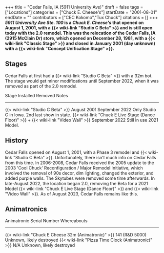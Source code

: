 +++
title = "Cedar Falls, IA (5911 University Ave)"
draft = false
tags = ["Locations"]
categories = ["Chuck E. Cheese's"]
startDate = "2001-08-01"
endDate = ""
contributors = ["CEC Kokomo","Tux Chuck"]
citations = []
+++
***5911 University Ave Ste. 100* is a *Chuck E. Cheese's* that opened on August 1, 2001, with a {{< wiki-link "Studio C Beta" >}} and is still open today with the 2.0 remodel.
This was the relocation of the Cedar Falls, IA (2915 McClain Dr) store, which opened on December 28, 1981, with a {{< wiki-link "Classic Stage" >}} and closed in January 2001 (day unknown) with a {{< wiki-link "Concept Unification Stage" >}}.**

## Stages

Cedar Falls at first had a {{< wiki-link "Studio C Beta" >}} with a 32m bot. The stage would get minor modifications until September 2022, when it was removed as part of the 2.0 remodel.

  Stage                                                                                           Installed        Removed          Notes
  ----------------------------------------------------------------------------------------------- ---------------- ---------------- ------------------------------------------------
  {{< wiki-link "Studio C Beta" >}}                                                           August 2001      September 2022   Only Studio C in Iowa. 2nd last show in state.
  {{< wiki-link "Chuck E Live Stage (Dance Floor)" >}} + {{< wiki-link "Video Wall" >}}   September 2022   Still in use     2021 Model.

## History

Cedar Falls opened on August 1, 2001, with a Phase 3 remodel and {{< wiki-link "Studio C Beta" >}}. Unfortunately, there isn't much info on Cedar Falls from this time. In 2006-2008, Cedar Falls received the 2005 update to the 2003 'Cool Chuck' Reconfiguration / Major Remodel Initiative, which involved the removal of 90s decor, dim lighting, changed the exterior, and added purple walls. The Skytubes were removed some time afterwards. In late-August 2022, the location began 2.0, removing the Beta for a 2021 Model {{< wiki-link "Chuck E Live Stage (Dance Floor)" >}} and {{< wiki-link "Video Wall" >}}. As of August 2023, Cedar Falls remains like this.

## Animatronics

  Animatronic                                                Serial Number    Whereabouts
  ---------------------------------------------------------- ---------------- ---------------------------
  {{< wiki-link "Chuck E Cheese 32m (Animatronic)" >}}   141 (R&D 5000)   Unknown, likely destroyed
  {{< wiki-link "Pizza Time Clock (Animatronic)" >}}     N/A              Unknown, likely destroyed
